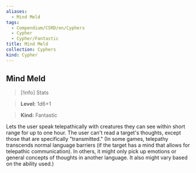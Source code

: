 ```yaml
---
aliases:
  - Mind Meld
tags:
  - Compendium/CSRD/en/Cyphers
  - Cypher
  - Cypher/Fantastic
title: Mind Meld
collection: Cyphers
kind: Cypher
---
```

## Mind Meld    
>[!info] Stats    
> **Level:** 1d6+1    
> **Kind:** Fantastic  
    
Lets the user speak telepathically with creatures they can see within short range for up to one hour. The user can't read a target's thoughts, except those that are specifically "transmitted." (In some games, telepathy transcends normal language barriers (if the target has a mind that allows for telepathic communication). In others, it might only pick up emotions or general concepts of thoughts in another language. It also might vary based on the ability used.)